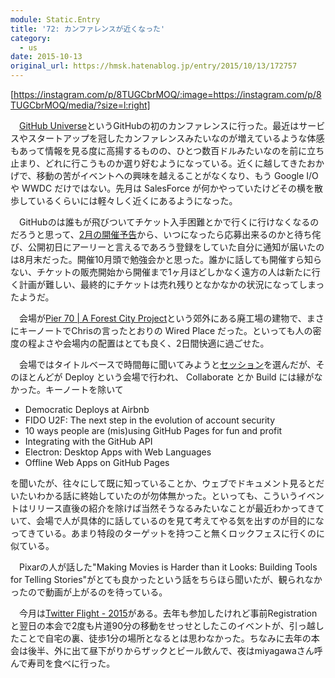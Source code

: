 ```yaml
---
module: Static.Entry
title: '72: カンファレンスが近くなった'
category:
  - us
date: 2015-10-13
original_url: https://hmsk.hatenablog.jp/entry/2015/10/13/172757
---
```


[https://instagram.com/p/8TUGCbrMOQ/:image=https://instagram.com/p/8TUGCbrMOQ/media/?size=l:right]

　[GitHub Universe](http://githubuniverse.com/)というGitHubの初のカンファレンスに行った。最近はサービスやスタートアップを冠したカンファレンスみたいなのが増えているような体感もあって情報を見る度に高揚するものの、ひとつ数百ドルみたいなのを前に立ち止まり、どれに行こうものか選り好むようになっている。近くに越してきたおかげで、移動の苦がイベントへの興味を越えることがなくなり、もう Google I/O や WWDC だけではない。先月は SalesForce が何かやっていたけどその横を散歩しているくらいには軽々しく近くにあるようになった。

　GitHubのは誰もが飛びついてチケット入手困難とかで行くに行けなくなるのだろうと思って、[2月の開催予告](https://github.com/blog/1955-get-ready-for-github-universe-october-1-2-in-san-francisco)から、いつになったら応募出来るのかと待ち侘び、公開初日にアーリーと言えるであろう登録をしていた自分に通知が届いたのは8月末だった。開催10月頭で勉強会かと思った。誰かに話しても開催すら知らない、チケットの販売開始から開催まで1ヶ月ほどしかなく遠方の人は新たに行く計画が難しい、最終的にチケットは売れ残りとなかなかの状況になってしまったようだ。

　会場が[Pier 70 | A Forest City Project](http://www.pier70sf.com/#welcome)という郊外にある廃工場の建物で、まさにキーノートでChrisの言ったとおりの Wired Place だった。といっても人の密度の程よさや会場内の配置はとても良く、2日間快適に過ごせた。

　会場ではタイトルベースで時間毎に聞いてみようと[セッション](http://githubuniverse.com/#schedule)を選んだが、そのほとんどが Deploy という会場で行われ、 Collaborate とか Build には縁がなかった。キーノートを除いて

- Democratic Deploys at Airbnb
- FIDO U2F: The next step in the evolution of account security
- 10 ways people are (mis)using GitHub Pages for fun and profit
- Integrating with the GitHub API
- Electron: Desktop Apps with Web Languages
- Offline Web Apps on GitHub Pages

を聞いたが、往々にして既に知っていることか、ウェブでドキュメント見るとだいたいわかる話に終始していたのが勿体無かった。といっても、こういうイベントはリリース直後の紹介を除けば当然そうなるみたいなことが最近わかってきていて、会場で人が具体的に話しているのを見て考えてやる気を出すのが目的になってきている。あまり特段のターゲットを持つこと無くロックフェスに行くのに似ている。

　Pixarの人が話した"Making Movies is Harder than it Looks: Building Tools for Telling Stories"がとても良かったという話をちらほら聞いたが、観られなかったので動画が上がるのを待っている。


　今月は[Twitter Flight - 2015](https://twitterflight.com/)がある。去年も参加したけれど事前Registrationと翌日の本会で2度も片道90分の移動をせっせとしたこのイベントが、引っ越したことで自宅の裏、徒歩1分の場所となるとは思わなかった。ちなみに去年の本会は後半、外に出て昼下がりからザックとビール飲んで、夜はmiyagawaさん呼んで寿司を食べに行った。
